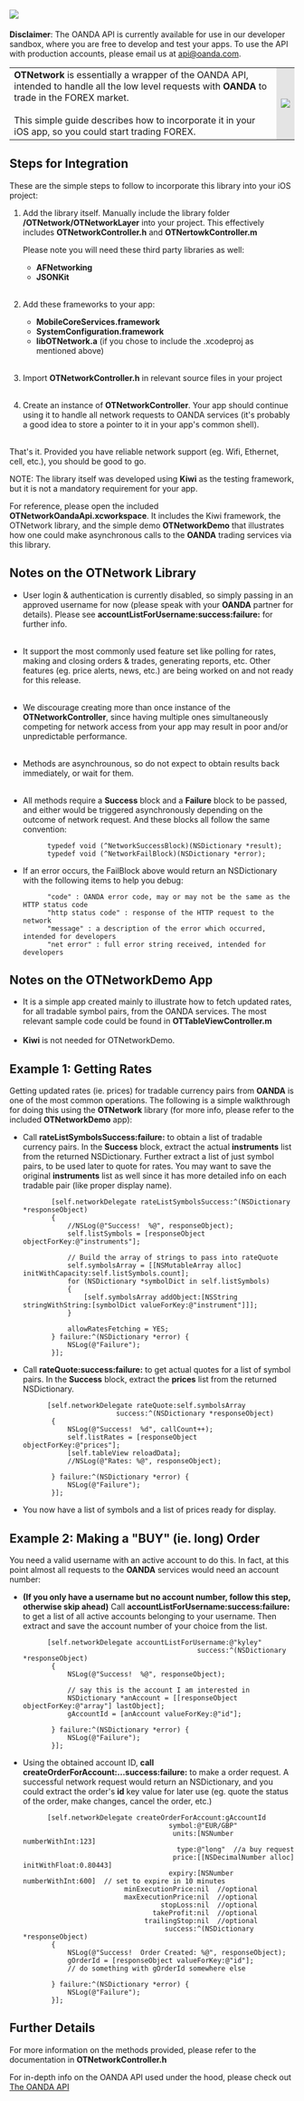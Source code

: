 ![](https://raw.github.com/oanda/apidocs/master/images/oanda_header.png)
=========

**Disclaimer**: The OANDA API is currently available for use in our developer sandbox, where you are free to develop and test your apps.  To use the API with production accounts, please email us at api@oanda.com.

<table>
	<tr>
		<td>
            <b>OTNetwork</b> is essentially a wrapper of the OANDA API, intended to handle all the low level requests with <b>OANDA</b> to trade in the FOREX market.
			<br/><br/>
			This simple guide describes how to incorporate it in your iOS app, so you could start trading FOREX.
		</td>
		<td style="background-color:#e4e4e4"><img src="https://raw.github.com/oanda/apidocs/master/images/box.png" /></td>
	</tr>
</table>


Steps for Integration
---------------------

These are the simple steps to follow to incorporate this library into your iOS project:

1. Add the library itself.  Manually include the library folder <b>/OTNetwork/OTNetworkLayer</b> into your project.  This effectively includes <b>OTNetworkController.h</b> and <b>OTNertowkController.m</b>

    Please note you will need these third party libraries as well:

    * <b>AFNetworking</b>
    * <b>JSONKit</b>
<br/><br/>   
2. Add these frameworks to your app:
    * <b>MobileCoreServices.framework</b>
    * <b>SystemConfiguration.framework</b>
    * <b>libOTNetwork.a</b> (if you chose to include the .xcodeproj as mentioned above)
<br/><br/>
3. Import <b>OTNetworkController.h</b> in relevant source files in your project
<br/><br/>
4. Create an instance of <b>OTNetworkController</b>.  Your app should continue using it to handle all network requests to OANDA services (it's probably a good idea to store a pointer to it in your app's common shell).
<br/><br/>

That's it.  Provided you have reliable network support (eg. Wifi, Ethernet, cell, etc.), you should be good to go.

NOTE: The library itself was developed using <b>Kiwi</b> as the testing framework, but it is not a mandatory requirement for your app.

For reference, please open the included <b>OTNetworkOandaApi.xcworkspace</b>.  It includes the Kiwi framework, the OTNetwork library, and the simple demo <b>OTNetworkDemo</b> that illustrates how one could make asynchronous calls to the <b>OANDA</b> trading services via this library.


Notes on the OTNetwork Library
------------------------------

* User login & authentication is currently disabled, so simply passing in an approved username for now (please speak with your <b>OANDA</b> partner for details).  Please see <b>accountListForUsername:success:failure:</b> for further info.
<br/><br/>
* It support the most commonly used feature set like polling for rates, making and closing orders & trades, generating reports, etc.  Other features (eg. price alerts, news, etc.) are being worked on and not ready for this release.
<br/><br/>
* We discourage creating more than once instance of the <b>OTNetworkController</b>, since having multiple ones simultaneously competing for network access from your app may result in poor and/or unpredictable performance.
<br/><br/>
* Methods are asynchrounous, so do not expect to obtain results back immediately, or wait for them.
<br/><br/>
* All methods require a <b>Success</b> block and a <b>Failure</b> block to be passed, and either would be triggered asynchronously depending on the outcome of network request.  And these blocks all follow the same convention:

            typedef void (^NetworkSuccessBlock)(NSDictionary *result);
            typedef void (^NetworkFailBlock)(NSDictionary *error);

* If an error occurs, the FailBlock above would return an NSDictionary with the following items to help you debug:

            "code" : OANDA error code, may or may not be the same as the HTTP status code
            "http status code" : response of the HTTP request to the network
            "message" : a description of the error which occurred, intended for developers
            "net error" : full error string received, intended for developers

Notes on the OTNetworkDemo App
------------------------------
* It is a simple app created mainly to illustrate how to fetch updated rates, for all tradable symbol pairs, from the OANDA services.  The most relevant sample code could be found in <b>OTTableViewController.m</b>
<br/><br/>
* <b>Kiwi</b> is not needed for OTNetworkDemo.


Example 1: Getting Rates
-------------------------

Getting updated rates (ie. prices) for tradable currency pairs from <b>OANDA</b> is one of the most common operations.  The following is a simple walkthrough for doing this using the <b>OTNetwork</b> library (for more info, please refer to the included <b>OTNetworkDemo</b> app):

* Call <b>rateListSymbolsSuccess:failure:</b> to obtain a list of tradable currency pairs.  In the <b>Success</b> block, extract the actual <b>instruments</b> list from the returned NSDictionary.  Further extract a list of just symbol pairs, to be used later to quote for rates.  You may want to save the original <b>instruments</b> list as well since it has more detailed info on each tradable pair (like proper display name).

             [self.networkDelegate rateListSymbolsSuccess:^(NSDictionary *responseObject)
             {
                 //NSLog(@"Success!  %@", responseObject);
                 self.listSymbols = [responseObject objectForKey:@"instruments"];
                 
                 // Build the array of strings to pass into rateQuote
                 self.symbolsArray = [[NSMutableArray alloc] initWithCapacity:self.listSymbols.count];
                 for (NSDictionary *symbolDict in self.listSymbols)
                 {
                     [self.symbolsArray addObject:[NSString stringWithString:[symbolDict valueForKey:@"instrument"]]];
                 }
                 
                 allowRatesFetching = YES;
             } failure:^(NSDictionary *error) {
                 NSLog(@"Failure");
             }];

* Call <b>rateQuote:success:failure:</b> to get actual quotes for a list of symbol pairs.  In the <b>Success</b> block, extract the <b>prices</b> list from the returned NSDictionary.

            [self.networkDelegate rateQuote:self.symbolsArray
                             success:^(NSDictionary *responseObject)
             {
                 NSLog(@"Success!  %d", callCount++);
                 self.listRates = [responseObject objectForKey:@"prices"];
                 [self.tableView reloadData];
                 //NSLog(@"Rates: %@", responseObject);
                 
             } failure:^(NSDictionary *error) {
                 NSLog(@"Failure");
             }];

* You now have a list of symbols and a list of prices ready for display.


Example 2: Making a "BUY" (ie. long) Order
-------------------------------------------

You need a valid username with an active account to do this.  In fact, at this point almost all requests to the <b>OANDA</b> services would need an account number:

* <b>(If you only have a username but no account number, follow this step, otherwise skip ahead)</b> Call <b>accountListForUsername:success:failure:</b> to get a list of all active accounts belonging to your username.  Then extract and save the account number of your choice from the list.

            [self.networkDelegate accountListForUsername:@"kyley"
                                                 success:^(NSDictionary *responseObject)
             {
                 NSLog(@"Success!  %@", responseObject);
                 
                 // say this is the account I am interested in
                 NSDictionary *anAccount = [[responseObject objectForKey:@"array"] lastObject];
                 gAccountId = [anAccount valueForKey:@"id"];
                                  
             } failure:^(NSDictionary *error) {
                 NSLog(@"Failure");
             }];

* Using the obtained account ID, <b>call createOrderForAccount:...success:failure:</b> to make a order request.  A successful network request would return an NSDictionary, and you could extract the order's <b>id</b> key value for later use (eg. quote the status of the order, make changes, cancel the order, etc.)

            [self.networkDelegate createOrderForAccount:gAccountId
                                          symbol:@"EUR/GBP"
                                           units:[NSNumber numberWithInt:123]
                                            type:@"long"  //a buy request
                                           price:[[NSDecimalNumber alloc] initWithFloat:0.80443]
                                          expiry:[NSNumber numberWithInt:600]  // set to expire in 10 minutes
                               minExecutionPrice:nil  //optional
                               maxExecutionPrice:nil  //optional
                                        stopLoss:nil  //optional
                                      takeProfit:nil  //optional
                                    trailingStop:nil  //optional
                                         success:^(NSDictionary *responseObject)
             {
                 NSLog(@"Success!  Order Created: %@", responseObject);
                 gOrderId = [responseObject valueForKey:@"id"];
                 // do something with gOrderId somewhere else
                                  
             } failure:^(NSDictionary *error) {
                 NSLog(@"Failure");
             }];


Further Details
---------------

For more information on the methods provided, please refer to the documentation in <b>OTNetworkController.h</b>

For in-depth info on the OANDA API used under the hood, please check out <a href="https://github.com/oanda/apidocs/blob/master/README.md">The OANDA API</a>

